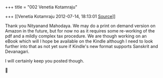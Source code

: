 +++
title = "002 Venetia Kotamraju"

+++
[[Venetia Kotamraju	2012-07-14, 18:13:01 [Source](https://groups.google.com/g/samskrita/c/Qa0QXqSvL28)]]



Thank you Nityanand Mahodaya. We may do a print on demand version on Amazon in the future, but for now no as it requires some re-working of the pdf and a mildly complex tax procedure. We are though working on an eBook which will I hope be available on the Kindle although I need to look further into that as not yet sure if Kindle's new format supports Sanskrit and Devanagari. 

I will certainly keep you posted though.



